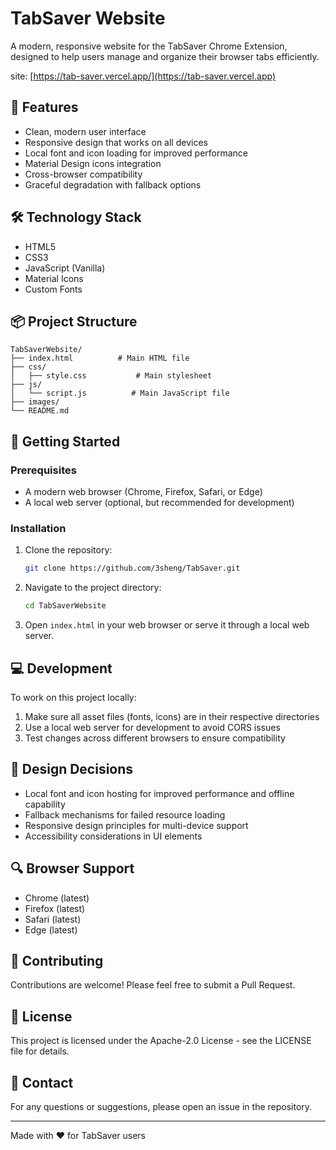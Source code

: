 # TabSaver Website

A modern, responsive website for the TabSaver Chrome Extension, designed to help users manage and organize their browser tabs efficiently.

site: [https://tab-saver.vercel.app/](https://tab-saver.vercel.app)
  
## 🌟 Features

- Clean, modern user interface
- Responsive design that works on all devices
- Local font and icon loading for improved performance
- Material Design icons integration
- Cross-browser compatibility
- Graceful degradation with fallback options

## 🛠️ Technology Stack

- HTML5
- CSS3
- JavaScript (Vanilla)
- Material Icons
- Custom Fonts

## 📦 Project Structure

```
TabSaverWebsite/
├── index.html          # Main HTML file
├── css/
│   ├── style.css           # Main stylesheet
├── js/
│   └── script.js          # Main JavaScript file
├── images/
└── README.md
```

## 🚀 Getting Started

### Prerequisites

- A modern web browser (Chrome, Firefox, Safari, or Edge)
- A local web server (optional, but recommended for development)

### Installation

1. Clone the repository:
   ```bash
   git clone https://github.com/3sheng/TabSaver.git
   ```

2. Navigate to the project directory:
   ```bash
   cd TabSaverWebsite
   ```

3. Open `index.html` in your web browser or serve it through a local web server.

## 💻 Development

To work on this project locally:

1. Make sure all asset files (fonts, icons) are in their respective directories
2. Use a local web server for development to avoid CORS issues
3. Test changes across different browsers to ensure compatibility

## 🎨 Design Decisions

- Local font and icon hosting for improved performance and offline capability
- Fallback mechanisms for failed resource loading
- Responsive design principles for multi-device support
- Accessibility considerations in UI elements

## 🔍 Browser Support

- Chrome (latest)
- Firefox (latest)
- Safari (latest)
- Edge (latest)

## 📝 Contributing

Contributions are welcome! Please feel free to submit a Pull Request.

## 📄 License

This project is licensed under the Apache-2.0 License - see the LICENSE file for details.

## 🤝 Contact

For any questions or suggestions, please open an issue in the repository.

---
Made with ❤️ for TabSaver users
